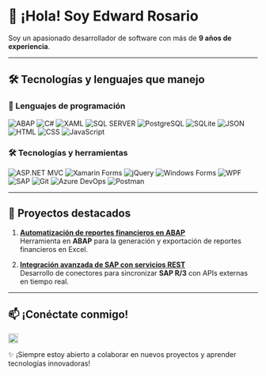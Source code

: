 # 👋 ¡Hola! Soy Edward Rosario  

Soy un apasionado desarrollador de software con más de **9 años de experiencia**. 

---

## 🛠️ Tecnologías y lenguajes que manejo  

### 🚀 Lenguajes de programación  
![ABAP](https://img.shields.io/badge/ABAP-0A5EAB?style=for-the-badge&logo=sap&logoColor=white) 
![C#](https://img.shields.io/badge/C%23-239120?style=for-the-badge&logo=c-sharp&logoColor=white) 
![XAML](https://img.shields.io/badge/XAML-0C54C2?style=for-the-badge&logo=xaml&logoColor=white) 
![SQL SERVER](https://img.shields.io/badge/SQL-CC2927?style=for-the-badge&logo=microsoft-sql-server&logoColor=white) 
![PostgreSQL](https://img.shields.io/badge/PostgreSQL-336791?style=for-the-badge&logo=postgresql&logoColor=white) 
![SQLite](https://img.shields.io/badge/SQLite-003B57?style=for-the-badge&logo=sqlite&logoColor=white) 
![JSON](https://img.shields.io/badge/JSON-000000?style=for-the-badge&logo=json&logoColor=white) 
![HTML](https://img.shields.io/badge/HTML-E34F26?style=for-the-badge&logo=html5&logoColor=white) 
![CSS](https://img.shields.io/badge/CSS-1572B6?style=for-the-badge&logo=css3&logoColor=white) 
![JavaScript](https://img.shields.io/badge/JavaScript-F7DF1E?style=for-the-badge&logo=javascript&logoColor=black) 

### 🛠️ Tecnologías y herramientas  
![ASP.NET MVC](https://img.shields.io/badge/ASP.NET%20MVC-512BD4?style=for-the-badge&logo=dotnet&logoColor=white) 
![Xamarin Forms](https://img.shields.io/badge/Xamarin%20Forms-3498DB?style=for-the-badge&logo=xamarin&logoColor=white) 
![jQuery](https://img.shields.io/badge/jQuery-0769AD?style=for-the-badge&logo=jquery&logoColor=white) 
![Windows Forms](https://img.shields.io/badge/Windows%20Forms-008080?style=for-the-badge&logo=microsoft&logoColor=white) 
![WPF](https://img.shields.io/badge/WPF-5C2D91?style=for-the-badge&logo=dotnet&logoColor=white) 
![SAP](https://img.shields.io/badge/SAP-0FAAFF?style=for-the-badge&logo=sap&logoColor=white) 
![Git](https://img.shields.io/badge/Git-F05032?style=for-the-badge&logo=git&logoColor=white) 
![Azure DevOps](https://img.shields.io/badge/Azure%20DevOps-0078D7?style=for-the-badge&logo=azure-devops&logoColor=white) 
![Postman](https://img.shields.io/badge/Postman-FF6C37?style=for-the-badge&logo=postman&logoColor=white) 

---

## 🌟 Proyectos destacados  

1. **[Automatización de reportes financieros en ABAP](https://github.com/EdwardRosario/project1)**  
   Herramienta en **ABAP** para la generación y exportación de reportes financieros en Excel.  

2. **[Integración avanzada de SAP con servicios REST](https://github.com/EdwardRosario/project2)**  
   Desarrollo de conectores para sincronizar **SAP R/3** con APIs externas en tiempo real.  

---

## 📫 ¡Conéctate conmigo!  

<a href="https://www.linkedin.com/in/edward-rosario-2b5a511ab/">
    <img src="ruta-del-logo-de-linkedin.png" alt="LinkedIn" width="20" height="20">
</a>

✨ ¡Siempre estoy abierto a colaborar en nuevos proyectos y aprender tecnologías innovadoras!  
